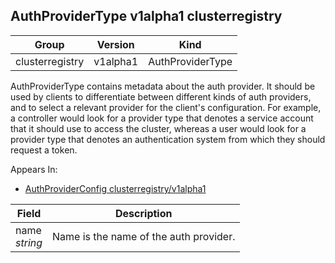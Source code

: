 ## AuthProviderType v1alpha1 clusterregistry

Group        | Version     | Kind
------------ | ---------- | -----------
clusterregistry | v1alpha1 | AuthProviderType



AuthProviderType contains metadata about the auth provider. It should be used by clients to differentiate between different kinds of auth providers, and to select a relevant provider for the client's configuration. For example, a controller would look for a provider type that denotes a service account that it should use to access the cluster, whereas a user would look for a provider type that denotes an authentication system from which they should request a token.

<aside class="notice">
Appears In:

<ul> 
<li><a href="#authproviderconfig-v1alpha1-clusterregistry">AuthProviderConfig clusterregistry/v1alpha1</a></li>
</ul></aside>

Field        | Description
------------ | -----------
name <br /> *string*    | Name is the name of the auth provider.

